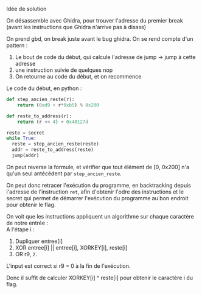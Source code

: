 Idée de solution

On désassemble avec Ghidra, pour trouver l'adresse du premier break (avant les instructions que Ghidra n'arrive pas à disass)

On prend gbd, on break juste avant le bug ghidra. On se rend compte d'un pattern :
1. Le bout de code du début, qui calcule l'adresse de jump -> jump à cette adresse
2. une instruction suivie de quelques nop
3. On retourne au code du début, et on recommence


Le code du début, en python :

```python
def step_ancien_reste(r):
    return (0xd9 + r*0xb5) % 0x200

def reste_to_address(r):
    return (r << 4) + 0x40127d

reste = secret
while True:
  reste = step_ancien_reste(reste)
  addr = reste_to_address(reste)
  jump(addr)
```

On peut reverse la formule, et vérifier que tout élément de [0, 0x200] n'a qu'un seul antécédent par `step_ancien_reste`.

On peut donc retracer l'exécution du programme, en backtracking depuis l'adresse de l'instruction `ret`, afin d'obtenir l'odre des instructions et le secret qui permet de démarrer l'exécution du programme au bon endroit pour obtenir le flag.

On voit que les instructions appliquent un algorithme sur chaque caractère de notre entrée :  
A l'étape i :

1. Dupliquer entree[i]
2. XOR entree[i] || entree[i], XORKEY[i], reste[i]
3. OR r9, `2.`

L'input est correct si r9 = 0 à la fin de l'exécution.

Donc il suffit de calculer XORKEY[i] ^ reste[i] pour obtenir le caractère i du flag.
